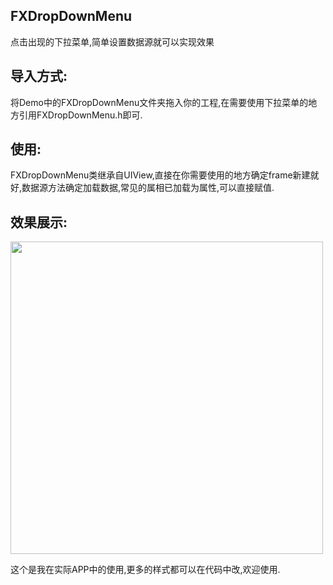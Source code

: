 ## FXDropDownMenu
点击出现的下拉菜单,简单设置数据源就可以实现效果

## 导入方式:
  将Demo中的FXDropDownMenu文件夹拖入你的工程,在需要使用下拉菜单的地方引用FXDropDownMenu.h即可.
  
## 使用:
  FXDropDownMenu类继承自UIView,直接在你需要使用的地方确定frame新建就好,数据源方法确定加载数据,常见的属相已加载为属性,可以直接赋值.
  
## 效果展示:
<img src="file:///Users/fxxx/Desktop/Simulator%20Screen%20Shot%202016%E5%B9%B412%E6%9C%888%E6%97%A5%20%E4%B8%8B%E5%8D%883.56.54.png" width = 500>

这个是我在实际APP中的使用,更多的样式都可以在代码中改,欢迎使用.

 

	
  
  
